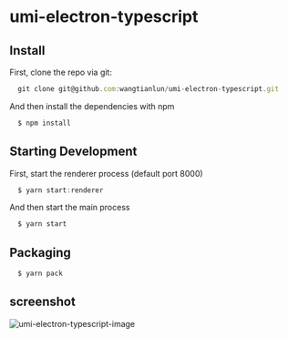 # umi-electron-typescript

## Install

First, clone the repo via git:

```javascript
  git clone git@github.com:wangtianlun/umi-electron-typescript.git
```

And then install the dependencies with npm

```javascript
  $ npm install
```

## Starting Development

First, start the renderer process (default port 8000)

```javascript
  $ yarn start:renderer
```

And then start the main process

```javascript
  $ yarn start
```

## Packaging

```javascript
  $ yarn pack
```

## screenshot

![umi-electron-typescript-image](http://img.souche.com/f2e/f26a29f3232f33dfa1ade9b48df64b6b.png)

